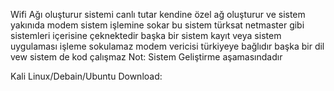 Wifi Ağı oluşturur sistemi canlı tutar kendine özel ağ oluşturur ve sistem yakınıda modem sistem işlemine sokar bu sistem türksat netmaster gibi sistemleri içerisine çeknektedir başka bir sistem kayıt veya sistem uygulaması işleme sokulamaz modem vericisi türkiyeye bağlıdır başka bir dil vew sistem de kod çalışmaz
Not: Sistem Geliştirme aşamasındadır

Kali Linux/Debain/Ubuntu Download:

